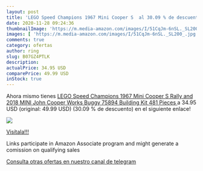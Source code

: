 ```yaml
---
layout: post
title: 'LEGO Speed Champions 1967 Mini Cooper S  al 30.09 % de descuento'
date: 2020-11-28 09:24:36
thumbnailImage: 'https://m.media-amazon.com/images/I/51CqJm-6nSL._SL200_.jpg'
images: [ 'https://m.media-amazon.com/images/I/51CqJm-6nSL._SL200_.jpg' ]
comments: true
category: ofertas
author: ring
slug: B07GZ4PTLK
description:
actualPrice: 34.95 USD
comparePrice: 49.99 USD
inStock: true
---
```


Ahora mismo tienes [LEGO Speed Champions 1967 Mini Cooper S Rally and 2018 MINI John Cooper Works Buggy 75894 Building Kit  481 Pieces ](https://www.amazon.com/dp/B07GZ4PTLK/?tag=tolees-20) a 34.95 USD (original: 49.99 USD) (30.09 %  de descuento) en el siguiente enlace!

[![](https://m.media-amazon.com/images/I/51CqJm-6nSL._SL200_.jpg)](https://www.amazon.com/dp/B07GZ4PTLK/?tag=tolees-20)

[Visítala!!!](https://www.amazon.com/dp/B07GZ4PTLK/?tag=tolees-20)

Links participate in Amazon Associate program and might generate a comission on qualifying sales

[Consulta otras ofertas en nuestro canal de telegram](https://t.me/s/ofertas25)
